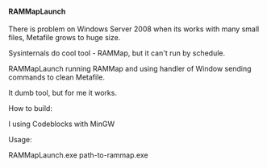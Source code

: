 #### RAMMapLaunch

There is problem on Windows Server 2008 when its works with many small files, Metafile grows to huge size. 

Sysinternals do cool tool - RAMMap, but it can't run by schedule. 

RAMMapLaunch running RAMMap and using handler of Window sending commands to clean Metafile. 

It dumb tool, but for me it works. 

How to build: 

I using Codeblocks with MinGW

Usage:

RAMMapLaunch.exe path-to-rammap.exe


